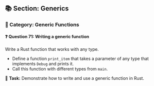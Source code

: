 ## 📚 Section: Generics  
### 🔹 Category: Generic Functions  
#### ❓ Question 71: Writing a generic function

Write a Rust function that works with any type.

- Define a function `print_item` that takes a parameter of any type that implements `Debug` and prints it.
- Call this function with different types from `main`.

🔧 **Task:** Demonstrate how to write and use a generic function in Rust.
